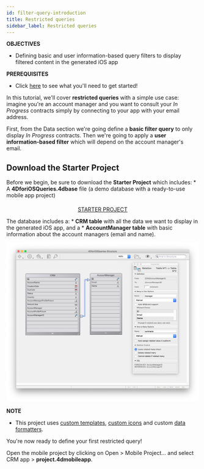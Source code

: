 ```yaml
---
id: filter-query-introduction
title: Restricted queries
sidebar_label: Restricted queries
---
```

<div class = "objectives"> 

**OBJECTIVES**

* Defining basic and user information-based query filters to display filtered content in the generated iOS app</div> <div class = "prerequisites"> 

**PREREQUISITES**

* Click [here](prerequisites.html) to see what you'll need to get started!</div> 

In this tutorial, we'll cover **restricted queries** with a simple use case: imagine you're an account manager and you want to consult your *In Progress* contracts simply by connecting to your app with your email address.

First, from the Data section we're going define a **basic filter query** to only display *In Progress* contracts. Then we're going to apply a **user information-based filter** which will depend on the account manager's email.

## Download the Starter Project

Before we begin, be sure to download the **Starter Project** which includes: * A **4DforiOSQueries.4dbase** file (a demo database with a ready-to-use mobile app project)

<div style="text-align: center; margin-top: 20px">
  <p>
    

<a class="button"
href="../assets/restricted-queries/4DforiOSQueries.4dbase.zip">STARTER PROJECT</a>

  </p>
</div>

The database includes a: * **CRM table** with all the data we want to display in the generated iOS app, and a * **AccountManager table** with basic information about the account managers (email and name).

![CRM database](assets/restricted-queries/CRMDatabase.png)<div class = "tips"> 

**NOTE**

* This project uses [custom templates](https://4d.github.io/4d-for-ios/docs/en/creating-listform-templates.html), [custom icons](https://4d.github.io/4d-for-ios/docs/en/using-icons.html) and custom [data formatters](https://4d.github.io/4d-for-ios/docs/en/creating-data-formatter.html).</div> 

You're now ready to define your first restricted query!

Open the mobile project by clicking on Open > Mobile Project... and select CRM app > **project.4dmobileapp**.